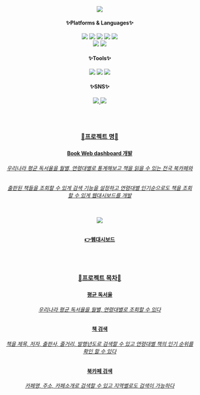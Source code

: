 <div align=center>
	<img src="https://capsule-render.vercel.app/api?type=waving&color=auto&height=200&section=header&text=Book_Web_Dashboard&fontSize=60" />
</div>
<div align=center>
	<h4> ✨Platforms & Languages✨ <h4>
</div>
<div align=center>
	<img src="https://img.shields.io/badge/Python-3776AB?style=flat&logo=Python&logoColor=white" />
	<img src="https://img.shields.io/badge/Streamlit-FF4B4B?style=flat&logo=Streamlit&logoColor=white" />
	<img src="https://img.shields.io/badge/pandas-150458?style=flat&logo=pandas&logoColor=white" />
	<img src="https://img.shields.io/badge/NumPy-013243?style=flat&logo=NumPy&logoColor=white" />
	<img src="https://img.shields.io/badge/Plotly-3F4F75?style=flat&logo=Plotly&logoColor=white" />
	<br>
	<img src="https://img.shields.io/badge/Amazon AWS-232F3E?style=flat&logo=Amazon AWS&logoColor=white" />
	<img src="https://img.shields.io/badge/Amazon EC2-FF9900?style=flat&logo=Amazon EC2&logoColor=white" />
	<br>
<div align=center>
	<h4> ✨Tools✨ <h4>
</div>
<div align=center>
	<img src="https://img.shields.io/badge/Jupyter-F37626?style=flat&logo=Jupyter&logoColor=white" />
	<img src="https://img.shields.io/badge/Visual Studio Code-007ACC?style=flat&logo=Visual Studio Code&logoColor=white" />
	<img src="https://img.shields.io/badge/GitHub-181717?style=flat&logo=GitHub&logoColor=white" />
	<br>
<div align=center>
	<h4> ✨SNS✨ <h4>
</div>
<div align=center>
	<a href="mailto:yunwltn98@gmail.com"><img src="https://img.shields.io/badge/Gmail-EA4335?style=flat&logo=Gmail&logoColor=white&link="mailto:yunwltn98@gmail.com" />
	<a href="https://coding-jisu.tistory.com/"><img src="https://img.shields.io/badge/Tistory-000000?style=flat&logo=Tistory&logoColor=white&link="https://coding-jisu.tistory.com" />
	<br>
	<br>
	<br>
	<br>
</div>
<div align=center> 
	<h3> 📌프로젝트 명📌 <h3>
	<h4> Book Web dashboard 개발 <h4>
	<h6> 우리나라 평균 독서율을 월별, 연령대별로 통계해보고 책을 읽을 수 있는 전국 북카페와 <h6>
	<h6> 출판된 책들을 조회할 수 있게 검색 기능을 설정하고 연령대별 인기순으로도 책을 조회할 수 있게 웹대시보드를 개발 <h6>
	<br>
	<img src= 'https://user-images.githubusercontent.com/120348555/207815612-b6d738ba-c375-4798-8e60-934770e686d5.gif'>
	<h4> 👉웹대시보드 
	<h4> <http://ec2-3-38-117-95.ap-northeast-2.compute.amazonaws.com:8501/>
	<br>
	<br>
	<h3> 📌프로젝트 목차📌 <h3>
	<h4> 평균 독서율 <h4>
	<h6> 우리나라 평균 독서율을 월별, 연령대별로 조회할 수 있다 <h6>
	<h4> 책 검색 <h4>
	<h6> 책을 제목, 저자, 출판사, 줄거리, 발행년도로 검색할 수 있고 연령대별 책의 인기 순위를 확인 할 수 있다 <h6>
	<h4> 북카페 검색 <h4>
	<h6> 카페명, 주소, 카페소개로 검색할 수 있고 지역별로도 검색이 가능하다
